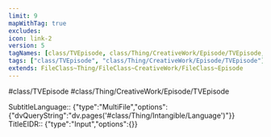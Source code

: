 ```yaml
---
limit: 9
mapWithTag: true
excludes:
icon: link-2
version: 5
tagNames: [class/TVEpisode, class/Thing/CreativeWork/Episode/TVEpisode, schema-org/TVEpisode]
tags: ["class/TVEpisode", "class/Thing/CreativeWork/Episode/TVEpisode"]
extends: FileClass~Thing/FileClass~CreativeWork/FileClass~Episode
---
```


#class/TVEpisode
#class/Thing/CreativeWork/Episode/TVEpisode

SubtitleLanguage:: {"type":"MultiFile","options":{"dvQueryString":"dv.pages('#class/Thing/Intangible/Language')"}}
TitleEIDR:: {"type":"Input","options":{}}
